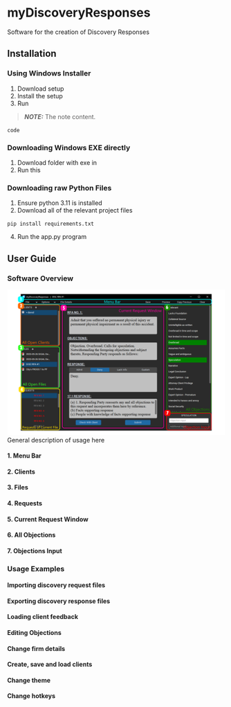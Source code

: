 # myDiscoveryResponses
Software for the creation of Discovery Responses
## Installation
### Using Windows Installer
1. Download setup
2. Install the setup
3. Run
> **_NOTE:_**  The note content.
```
code
```
### Downloading Windows EXE directly
1. Download folder with exe in
2. Run this
### Downloading raw Python Files
1. Ensure python 3.11 is installed
2. Download all of the relevant project files
```
pip install requirements.txt
```
4. Run the app.py program

## User Guide
### Software Overview
![Example Screenshot](./USER_GUIDE_IMAGE.png)
General description of usage here
#### 1. Menu Bar
#### 2. Clients
#### 3. Files
#### 4. Requests
#### 5. Current Request Window
#### 6. All Objections
#### 7. Objections Input

### Usage Examples
#### Importing discovery request files

#### Exporting discovery response files

#### Loading client feedback

#### Editing Objections

#### Change firm details

#### Create, save and load clients

#### Change theme

#### Change hotkeys

